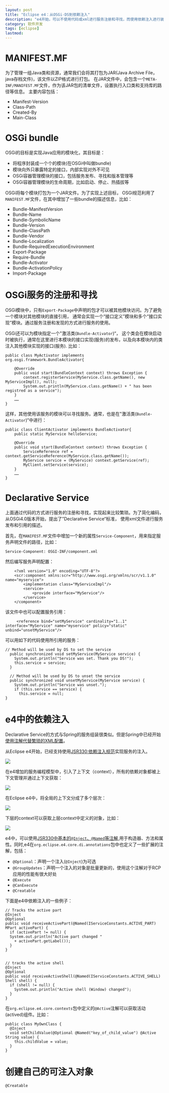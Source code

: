 ```yaml
---
layout: post
title: "Eclipse e4：从OSGi-DS到依赖注入"
description: "e4开始，可以不使用代码或xml进行服务注册和寻找，而使用依赖注入进行装配"
category: 软件开发
tags: [eclipse]
lastmod: 
---
```




# MANIFEST.MF

为了管理一组Java类和资源，通常我们会将其打包为JAR(Java Archive File，java存档文件)，该文件以ZIP格式进行打包。
在JAR文件中，会包含一个`META-INF/MANIFEST.MF`文件，作为该JAR包的清单文件，设置执行入口类和支持库的路径等信息。
主要内容包括：

- Manifest-Version
- Class-Path
- Created-By
- Main-Class

# OSGi bundle

OSGi的目标是实现Java应用的模块化，其目标是：

- 将程序封装成一个个的模块(在OSGi中叫做bundle)
- 模块向外只暴露特定的接口，内部实现对外不可见
- OSGi容器管理模块的接口，包括服务发布、寻找和版本管理等
- OSGi容器管理模块的生命周期，比如启动、停止、热插拔等


OSGi将每个模块打包为一个JAR文件。为了实现上述目标，
OSGi规范利用了`MANIFEST.MF`文件，在其中增加了一些bundle的描述信息，比如：

- Bundle-ManifestVersion
- Bundle-Name
- Bundle-SymbolicName
- Bundle-Version
- Bundle-ClassPath
- Bundle-Vendor
- Bundle-Localization
- Bundle-RequiredExecutionEnvironment
- Export-Package
- Require-Bundle
- Bundle-Activator
- Bundle-ActivationPolicy
- Import-Package

# OSGi服务的注册和寻找

OSGi模块中，只有`Export-Package`中声明的包才可以被其他模块访问。为了避免一个模块对其他模块的直接引用，
通常会实现一个“接口定义”模块和多个“接口实现”模块。通过服务注册和发现的方式进行服务的使用。

OSGi还可以为模块指定一个"激活类(`Bundle-Activator`)“，
这个类会在模块启动时被执行，通常在这里进行本模块的接口实现(服务)的发布，以及向本模块内的类注入其他模块实现的接口(服务).
比如：

```
public class MyActivator implements org.osgi.framework.BundleActivator{ 

	@Override
	public void start(BundleContext context) throws Exception { 
		context.registerService(MyService.class.getName(), new MyServiceImpl(), null);
		System.out.println(MyService.class.getName() + " has been registred as a service");
	}
	……
}
```

这样，其他使用该服务的模块可以寻找服务。通常，也是在"激活类(`Bundle-Activator`)“中进行：

```
public class ClientActivator implements BundleActivator{          
	public static MyService helloService;         

	@Override         
	public void start(BundleContext context) throws Exception {
		ServiceReference ref = context.getServiceReference(MyService.class.getName());                  
		MyService service = (MyService) context.getService(ref);             
		MyClient.setService(service);         
	}
	……
}

```


# Declarative Service

上面通过代码的方式进行服务的注册和寻找，实现起来比较繁琐。为了简化编码，从OSGi4.0版本开始，提出了”Declarative Service“标准，
使用xml文件进行服务发布和引用的描述。

首先，在`MANIFEST.MF`文件中增加一个新的属性`Service-Component`，用来指定服务声明文件的路径，比如：
```
Service-Component: OSGI-INF/component.xml
```

然后编写服务声明配置：

```
	<?xml version="1.0" encoding="UTF-8"?>
	<scr:component xmlns:scr="http://www.osgi.org/xmlns/scr/v1.1.0" name="myservice">
		<implementation class="MyServiceImpl"/>
		<service>
			<provide interface="MyService"/>
		</service>
	</component> 
```

该文件中也可以配置服务引用：

```
	 <reference bind="setMyService" cardinality="1..1" interface="MyService" name="myservice" policy="static" unbind="unsetMyService"/>
```

可以用如下的代码使用所引用的服务：

```
// Method will be used by DS to set the service
  public synchronized void setMyService(MyService service) {
    System.out.println("Service was set. Thank you DS!");
    this.service = service;
  }

  // Method will be used by DS to unset the service
  public synchronized void unsetMyService(MyService service) {
    System.out.println("Service was unset.");
    if (this.service == service) {
      this.service = null;
}
```


# e4中的依赖注入

Declarative Service的方式与Spring的服务组装很类似。但是Spring中已经开始[使用注解代替繁琐的XML配置](/2014/01/05/spring_annotations.html)。

从Eclipse e4开始，已经支持使用[JSR330:依赖注入规范](/2013/12/31/jsr330.html)实现服务的注入。

![](/images/e4/e4_inject.png)

在e4增加的服务编程模型中，引入了上下文（context），所有的依赖对象都被上下文管理并通过上下文获取：

![](/images/e4/e4_context.png)

在Eclipse e4中，将全局的上下文分成了多个层次：

![](/images/e4/e4_context_hierarchy.png)

下层的context可以获取上层context中定义的对象，比如：

![](/images/e4/e4_context_hierarchy_example.png)


e4中，可以使用[JSR330中基本的`@Inject`、`@Named`等注解](/2013/12/31/jsr330.html#menuIndex3),用于构造器、方法和属性。同时,e4在`org.eclipse.e4.core.di.annotations`包中也定义了一些扩展的注解，包括：

- `@Optional`：声明一个注入(`@Inject`)为可选
- `@GroupUpdates`：声明一个注入的对象是批量更新的，使用这个注解对于RCP应用的性能有很大好处
- `@Execute`
- `@CanExecute`
- `@Creatable`

下面是e4中依赖注入的一些例子：

```
// Tracks the active part
@Inject
@Optional
public void receiveActivePart(@Named(IServiceConstants.ACTIVE_PART) MPart activePart) {
  if (activePart != null) {
  System.out.println("Active part changed "
    + activePart.getLabel());
  }
} 


// tracks the active shell
@Inject
@Optional
public void receiveActiveShell(@Named(IServiceConstants.ACTIVE_SHELL) Shell shell) {
  if (shell != null) {
    System.out.println("Active shell (Window) changed");
  }
} 
```

在`org.eclipse.e4.core.contexts`包中定义的`@Active`注解可以获取活动(actived)组件。比如：

```
public class MyOwnClass {
  @Inject
  void setChildValue(@Optional @Named("key_of_child_value") @Active String value) {
    this.childValue = value;
  }
} 
```

# 创建自己的可注入对象

`@Creatable`